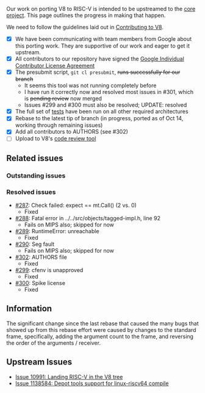 Our work on porting V8 to RISC-V is intended to be upstreamed to the [core project](https://github.com/v8/v8). This page outlines the progress in making that happen.

We need to follow the guidelines laid out in [Contributing to V8](https://v8.dev/docs/contribute).
* [x] We have been communicating with team members from Google about this porting work. They are supportive of our work and eager to get it upstream.
* [x] All contributors to our repository have signed the [Google Individual Contributor License Agreement](https://cla.developers.google.com/about/google-individual)
* [x] The presubmit script, `git cl presubmit`, <s>runs successfully for our branch</s>
  * It seems this tool was not running completely before
  * I have run it correctly now and resolved most issues in #301, which is <s>pending review</s> now merged
  * Issues #299 and #300 must also be resolved; UPDATE: resolved
* [x] The full set of [tests](https://v8.dev/docs/test) have been run on all other required architectures
* [x] Rebase to the latest tip of branch (in progress, ported as of Oct 14, working through remaining issues)
* [x] Add all contributors to AUTHORS (see #302)
* [ ] Upload to V8's [code review tool](https://v8.dev/docs/contribute#upload-to-v8%E2%80%99s-codereview-tool)

## Related issues

### Outstanding issues

### Resolved issues
* [#287](https://github.com/v8-riscv/v8/issues/287): Check failed: expect == mt.Call() (2 vs. 0)
  - Fixed
* [#288](https://github.com/v8-riscv/v8/issues/288): Fatal error in ../../src/objects/tagged-impl.h, line 92
  - Fails on MIPS also; skipped for now
* [#289](https://github.com/v8-riscv/v8/issues/289): RuntimeError: unreachable
  - Fixed
* [#290](https://github.com/v8-riscv/v8/issues/290): Seg fault
  - Fails on MIPS also; skipped for now
* [#302](https://github.com/v8-riscv/v8/issues/302): AUTHORS file
  - Fixed
* [#299](https://github.com/v8-riscv/v8/issues/299): cfenv is unapproved
  - Fixed
* [#300](https://github.com/v8-riscv/v8/issues/300): Spike license
  - Fixed

## Information

The significant change since the last rebase that caused the many bugs that showed up from this rebase effort were caused by changes to the standard frame, specifically, adding the argument count to the frame, and reversing the order of the arguments / receiver.

## Upstream Issues
* [Issue 10991: Landing RISC-V in the V8 tree](https://bugs.chromium.org/p/v8/issues/detail?id=10991)
* [Issue 1138584: Depot tools support for linux-riscv64 compile](https://bugs.chromium.org/p/chromium/issues/detail?id=1138584#c1)